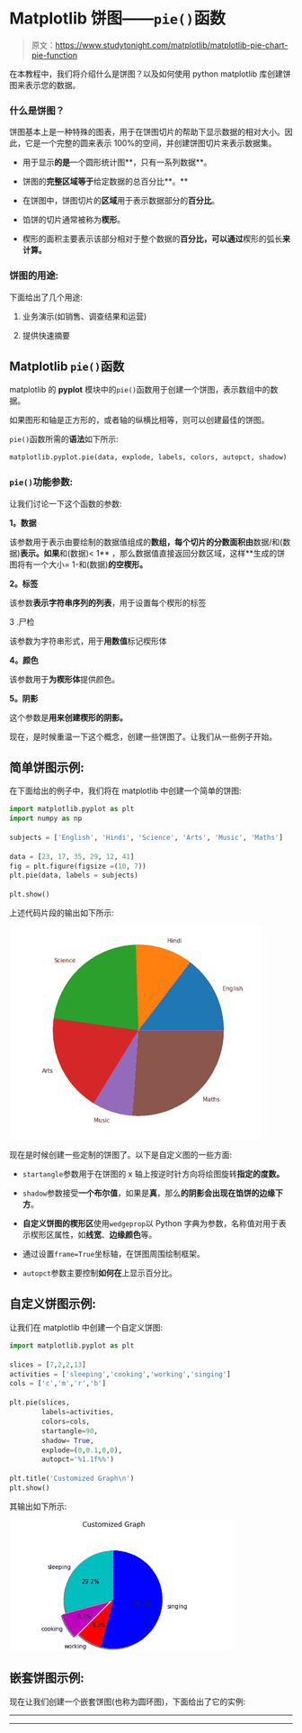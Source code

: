 # Matplotlib 饼图——`pie()`函数

> 原文：<https://www.studytonight.com/matplotlib/matplotlib-pie-chart-pie-function>

在本教程中，我们将介绍什么是饼图？以及如何使用 python matplotlib 库创建饼图来表示您的数据。

### 什么是饼图？

饼图基本上是一种特殊的图表，用于在饼图切片的帮助下显示数据的相对大小。因此，它是一个完整的圆来表示 100%的空间，并创建饼图切片来表示数据集。

*   用于显示**的是**一个圆形统计图**，只有一系列数据**。

*   饼图的**完整区域等于**给定数据的总百分比**。**

*   在饼图中，饼图切片的**区域**用于表示数据部分的**百分比**。

*   馅饼的切片通常被称为**楔形**。

*   楔形的面积主要表示该部分相对于整个数据的**百分比，可以通过**楔形的弧长**来计算。**

### 饼图的用途:

下面给出了几个用途:

1.  业务演示(如销售、调查结果和运营)

2.  提供快速摘要

## Matplotlib `pie()`函数

matplotlib 的 **pyplot** 模块中的`pie()`函数用于创建一个饼图，表示数组中的数据。

如果图形和轴是正方形的，或者轴的纵横比相等，则可以创建最佳的饼图。

`pie()`函数所需的**语法**如下所示:

```py
matplotlib.pyplot.pie(data, explode, labels, colors, autopct, shadow)
```

### `pie()`功能参数:

让我们讨论一下这个函数的参数:

**1。数据**

该参数用于表示由要绘制的数据值组成的**数组，每个切片的分数面积由**数据/和(数据)**表示。如果**和(数据)< 1** ，那么数据值直接返回分数区域，这样**生成的饼图将有一个大小= 1-和(数据)**的空楔形。**

**2。标签**

该参数**表示字符串序列的列表**，用于设置每个楔形的标签

3 .尸检

该参数为字符串形式，用于**用数值**标记楔形体

**4。颜色**

该参数用于**为楔形体**提供颜色。

**5。阴影**

这个参数是**用来创建楔形的阴影。**

现在，是时候重温一下这个概念，创建一些饼图了。让我们从一些例子开始。

## 简单饼图示例:

在下面给出的例子中，我们将在 matplotlib 中创建一个简单的饼图:

```py
import matplotlib.pyplot as plt
import numpy as np 

subjects = ['English', 'Hindi', 'Science', 'Arts', 'Music', 'Maths'] 

data = [23, 17, 35, 29, 12, 41] 
fig = plt.figure(figsize =(10, 7)) 
plt.pie(data, labels = subjects) 

plt.show() 
```

上述代码片段的输出如下所示:

![matplotlib simple pie chart example](img/adb1b0506246f764c203d807bee6812d.png)

现在是时候创建一些定制的饼图了。以下是自定义图的一些方面:

*   `startangle`参数用于在饼图的 x 轴上按逆时针方向将绘图旋转**指定的度数。**

*   `shadow`参数接受**一个布尔值**，如果是**真**，那么**的阴影会出现在馅饼的边缘下方**。

*   **自定义饼图的楔形区**使用`wedgeprop`以 Python 字典为参数，名称值对用于表示楔形区属性，如**线宽**、**边缘颜色**等。

*   通过设置`frame=True`坐标轴，在饼图周围绘制框架。

*   `autopct`参数主要控制**如何在**上显示百分比。

## 自定义饼图示例:

让我们在 matplotlib 中创建一个自定义饼图:

```py
import matplotlib.pyplot as plt

slices = [7,2,2,13]
activities = ['sleeping','cooking','working','singing']
cols = ['c','m','r','b']

plt.pie(slices,
        labels=activities,
        colors=cols,
        startangle=90,
        shadow= True,
        explode=(0,0.1,0,0),
        autopct='%1.1f%%')

plt.title('Customized Graph\n')
plt.show()
```

其输出如下所示:

![custom pie chart matplotlib example](img/4a5df80a290c6e46b59629d3a6d9b876.png)

## 嵌套饼图示例:

现在让我们创建一个嵌套饼图(也称为圆环图)，下面给出了它的实例:

* * *

* * *